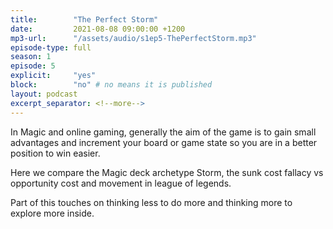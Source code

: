 ```yaml
---
title:        "The Perfect Storm"
date:         2021-08-08 09:00:00 +1200
mp3-url:      "/assets/audio/s1ep5-ThePerfectStorm.mp3"
episode-type: full
season: 1
episode: 5
explicit:     "yes"
block:        "no" # no means it is published
layout: podcast
excerpt_separator: <!--more-->
---
```

<!--more-->

In Magic and online gaming, generally the aim of the game is to gain small advantages and increment your board or game state so you are in a better position to win easier.

Here we compare the Magic deck archetype Storm, the sunk cost fallacy vs opportunity cost and movement in league of legends.

Part of this touches on thinking less to do more and thinking more to explore more inside.